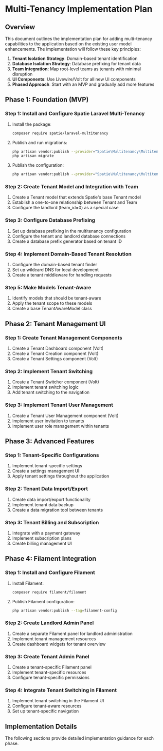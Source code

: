 # Multi-Tenancy Implementation Plan

## Overview

This document outlines the implementation plan for adding multi-tenancy capabilities to the application based on the existing user model enhancements. The implementation will follow these key principles:

1. **Tenant Isolation Strategy**: Domain-based tenant identification
2. **Database Isolation Strategy**: Database prefixing for tenant data
3. **Team Integration**: Map root-level teams as tenants with minimal disruption
4. **UI Components**: Use Livewire/Volt for all new UI components
5. **Phased Approach**: Start with an MVP and gradually add more features

## Phase 1: Foundation (MVP)

### Step 1: Install and Configure Spatie Laravel Multi-Tenancy

1. Install the package:
   ```bash
   composer require spatie/laravel-multitenancy
   ```

2. Publish and run migrations:
   ```bash
   php artisan vendor:publish --provider="Spatie\Multitenancy\MultitenancyServiceProvider" --tag="migrations"
   php artisan migrate
   ```

3. Publish the configuration:
   ```bash
   php artisan vendor:publish --provider="Spatie\Multitenancy\MultitenancyServiceProvider" --tag="config"
   ```

### Step 2: Create Tenant Model and Integration with Team

1. Create a Tenant model that extends Spatie's base Tenant model
2. Establish a one-to-one relationship between Tenant and Team
3. Configure the landlord (team_id=0) as a special case

### Step 3: Configure Database Prefixing

1. Set up database prefixing in the multitenancy configuration
2. Configure the tenant and landlord database connections
3. Create a database prefix generator based on tenant ID

### Step 4: Implement Domain-Based Tenant Resolution

1. Configure the domain-based tenant finder
2. Set up wildcard DNS for local development
3. Create a tenant middleware for handling requests

### Step 5: Make Models Tenant-Aware

1. Identify models that should be tenant-aware
2. Apply the tenant scope to these models
3. Create a base TenantAwareModel class

## Phase 2: Tenant Management UI

### Step 1: Create Tenant Management Components

1. Create a Tenant Dashboard component (Volt)
2. Create a Tenant Creation component (Volt)
3. Create a Tenant Settings component (Volt)

### Step 2: Implement Tenant Switching

1. Create a Tenant Switcher component (Volt)
2. Implement tenant switching logic
3. Add tenant switching to the navigation

### Step 3: Implement Tenant User Management

1. Create a Tenant User Management component (Volt)
2. Implement user invitation to tenants
3. Implement user role management within tenants

## Phase 3: Advanced Features

### Step 1: Tenant-Specific Configurations

1. Implement tenant-specific settings
2. Create a settings management UI
3. Apply tenant settings throughout the application

### Step 2: Tenant Data Import/Export

1. Create data import/export functionality
2. Implement tenant data backup
3. Create a data migration tool between tenants

### Step 3: Tenant Billing and Subscription

1. Integrate with a payment gateway
2. Implement subscription plans
3. Create billing management UI

## Phase 4: Filament Integration

### Step 1: Install and Configure Filament

1. Install Filament:
   ```bash
   composer require filament/filament
   ```

2. Publish Filament configuration:
   ```bash
   php artisan vendor:publish --tag=filament-config
   ```

### Step 2: Create Landlord Admin Panel

1. Create a separate Filament panel for landlord administration
2. Implement tenant management resources
3. Create dashboard widgets for tenant overview

### Step 3: Create Tenant Admin Panel

1. Create a tenant-specific Filament panel
2. Implement tenant-specific resources
3. Configure tenant-specific permissions

### Step 4: Integrate Tenant Switching in Filament

1. Implement tenant switching in the Filament UI
2. Configure tenant-aware resources
3. Set up tenant-specific navigation

## Implementation Details

The following sections provide detailed implementation guidance for each phase.
